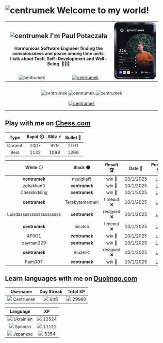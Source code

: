 <h1>
  <img
    src="https://emojis.slackmojis.com/emojis/images/1531849430/4246/blob-sunglasses.gif"
    width="30"
    alt="centrumek"
  />
  Welcome to my world!
</h1>

<table>
  <tbody>
    <tr>
      <td align="center" width="70%" colspan="2">
        <h2>
          <img
            src="https://raw.githubusercontent.com/MartinHeinz/MartinHeinz/master/wave.gif"
            width="30px"
            alt="centrumek"
          />
          I'm Paul Potaczała
        </h2>
        <h4>
          Harmonious Software Engineer finding the consciousness and peace among time units.
          <br/>
          I talk about Tech, Self-Development and Well-Being. 🌿🧘🚀
        </h4>
      </td>
      <td width="30%" rowspan="2">
        <a href="https://app.daily.dev/centrumek">
          <img
            src="./devcard.svg"
            alt="centrumek"
          />
        </a>
      </td>
    </tr>
    <tr align="center">
      <td>
        <img
          src="https://komarev.com/ghpvc/?username=centrumek&label=visitors&color=0e75b6&style=flat"
          alt="centrumek"
        >
      </td>
      <td>
        <a href="https://stackoverflow.com/users/14496012/centrumek">
          <img
            src="https://stackoverflow.com/users/flair/14496012.png?theme=dark"
            alt="centrumek"
          >
        </a>
      </td>
    </tr>
  </tbody>
</table>

---
<div align="center">
  <img 
    src="https://github-readme-stats.vercel.app/api?username=centrumek&show_icons=true&count_private=true&theme=dark&hide_border=true&hide=issues,contribs&bg_color=00000000"
    alt="centrumek"
  />
  <img
    src="https://github-readme-stats.vercel.app/api/top-langs/?username=centrumek&layout=compact&hide_border=true&theme=dark&bg_color=00000000&langs_count=6&exclude_repo=air-statistic-app"
    alt="centrumek"
  />
  <img 
    src="https://github-readme-streak-stats.herokuapp.com?user=centrumek&theme=dark&hide_border=true&background=FFFFFF00"
    alt="centrumek"
  />
  <br/>
  <br/>
  <a href="https://www.buymeacoffee.com/centrumek">
    <img
      src="https://cdn.buymeacoffee.com/buttons/v2/default-orange.png"
      height="50"
      width="210"
      alt="centrumek"
    />
  </a>
</div>

---

## Play with me on [Chess.com](https://www.chess.com/member/centrumek)

<div align="center">
<!--START_SECTION:chessStats-->
<!-- Automatically generated with https://github.com/Balastrong/chess-stats-action -->

| Type | Rapid ⏲️ | Blitz ⚡ | Bullet 🔫 |
|:---:|:---:|:---:|:---:|
| Current | 1007 | 929 | 1101 |
| Best | 1132 | 1098 | 1266 |

| White ⚪ | Black ⚫ | Result 🏆 | Date 📅 | Position 🗺️ | Type 🕕 |
|:---:|:---:|:---:|:---:|:---:|:---:|
| **centrumek** | nealghai5 | win 🥇 | 10/1/2025 | <a href="http://www.ee.unb.ca/cgi-bin/tervo/fen.pl?select=rnbk1bnr/ppp3pp/4pp2/8/8/5N2/PPP1PPPP/RNB1KB1R b KQ -">Link</a> | Bullet |
| zohakhan0 | **centrumek** | win 🥇 | 10/1/2025 | <a href="http://www.ee.unb.ca/cgi-bin/tervo/fen.pl?select=8/6pp/6k1/8/p2P4/2P1P3/4KPqP/2B4r w - -">Link</a> | Bullet |
| Chesskidsing | **centrumek** | win 🥇 | 10/1/2025 | <a href="http://www.ee.unb.ca/cgi-bin/tervo/fen.pl?select=8/6K1/k3q1p1/4P1P1/5Pb1/8/8/8 w - -">Link</a> | Bullet |
| **centrumek** | Terabytemannen | timeout ❌ | 10/1/2025 | <a href="http://www.ee.unb.ca/cgi-bin/tervo/fen.pl?select=3N2k1/5p1p/6p1/6P1/2p1nB2/4P2P/8/1K2r3 w - -">Link</a> | Bullet |
| Luisdassssssssssssssssss | **centrumek** | resigned ❌ | 10/1/2025 | <a href="http://www.ee.unb.ca/cgi-bin/tervo/fen.pl?select=6k1/1pp4p/5p2/p2Bn2Q/8/P2P2B1/1PP2RP1/4R1K1 b - -">Link</a> | Bullet |
| **centrumek** | nicolob | timeout ❌ | 10/1/2025 | <a href="http://www.ee.unb.ca/cgi-bin/tervo/fen.pl?select=3r1k1r/8/p1p3q1/1pP3p1/1PQ2P2/4p2P/PK4B1/7R w - - 5 38">Link</a> | Bullet |
| AP0O1 | **centrumek** | win 🥇 | 10/1/2025 | <a href="http://www.ee.unb.ca/cgi-bin/tervo/fen.pl?select=3r1k2/8/2p4R/5pn1/5Np1/P5P1/5PKP/8 w - -">Link</a> | Bullet |
| cayman329 | **centrumek** | win 🥇 | 10/1/2025 | <a href="http://www.ee.unb.ca/cgi-bin/tervo/fen.pl?select=2kr4/pp6/8/3N3p/5P2/1P1K1p2/P4P1P/4r3 w - -">Link</a> | Bullet |
| **centrumek** | muzeric | resigned ❌ | 10/1/2025 | <a href="http://www.ee.unb.ca/cgi-bin/tervo/fen.pl?select=4k3/1p4pp/2p2b2/p7/P7/1r6/6PP/6K1 w - -">Link</a> | Bullet |
| Famj007 | **centrumek** | win 🥇 | 10/1/2025 | <a href="http://www.ee.unb.ca/cgi-bin/tervo/fen.pl?select=8/8/kpR4p/5bp1/1p1P1p2/P7/5PPP/4r1K1 w - -">Link</a> | Bullet |

<!--END_SECTION:chessStats-->
</div>

## Learn languages with me on [Duolingo.com](https://www.duolingo.com/profile/Centrumek)

<div align="center">
<!--START_SECTION:duolingoStats-->
<!-- Automatically generated with https://github.com/centrumek/duolingo-readme-stats-->

| Username | Day Streak | Total XP |
|:---:|:---:|:---:|
| <img src="https://raw.githubusercontent.com/centrumek/duolingo-readme-stats/main/assets/duolingo.png" height="12"> Centrumek | <img src="https://raw.githubusercontent.com/centrumek/duolingo-readme-stats/main/assets/streakinactive.svg" height="12"> 648 | <img src="https://raw.githubusercontent.com/centrumek/duolingo-readme-stats/main/assets/xp.svg" height="12"> 29990 | <img src="https://raw.githubusercontent.com/centrumek/duolingo-readme-stats/main/assets/xp.svg" height="12"> 0 |

| Language | XP |
|:---:|:---:|
| <img src="https://raw.githubusercontent.com/centrumek/duolingo-readme-stats/main/assets/langs/ukrainian.svg" height="12"> Ukrainian | <img src="https://raw.githubusercontent.com/centrumek/duolingo-readme-stats/main/assets/xp.svg" height="12"> 13524 |
| <img src="https://raw.githubusercontent.com/centrumek/duolingo-readme-stats/main/assets/langs/spanish.svg" height="12"> Spanish | <img src="https://raw.githubusercontent.com/centrumek/duolingo-readme-stats/main/assets/xp.svg" height="12"> 11112 |
| <img src="https://raw.githubusercontent.com/centrumek/duolingo-readme-stats/main/assets/langs/japanese.svg" height="12"> Japanese | <img src="https://raw.githubusercontent.com/centrumek/duolingo-readme-stats/main/assets/xp.svg" height="12"> 5354 |

<!--END_SECTION:duolingoStats-->
</div>
<!--
**centrumek/centrumek** is a ✨ _special_ ✨ repository because its `README.md` (this file) appears on your GitHub profile.

Here are some ideas to get you started:

- 🔭 I’m currently working on ...
- 🌱 I’m currently learning ...
- 👯 I’m looking to collaborate on ...
- 🤔 I’m looking for help with ...
- 💬 Ask me about ...
- 📫 How to reach me: ...
- 😄 Pronouns: ...
- ⚡ Fun fact: ...
-->
